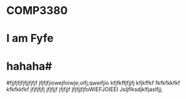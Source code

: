 # COMP3380
# I am Fyfe
# hahaha#

#fjjfjfjfjfjjfjfjf
jfjfjfjiowejfoiwje;oifj;qweifjio
kfjfkffjfjjfj
kfjkffkf
fkfkfkkfkf
kfkfkkfkf
jfjfjfjfj
jfjfjjf
jfjfjjf
jfjfjjfjfoWIEFJOIEEI
Jsljflksdjklfjaslfjj;